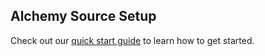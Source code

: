 ## Alchemy Source Setup

Check out our [quick start guide](https://docs.buildable.dev/) to learn how to get started.